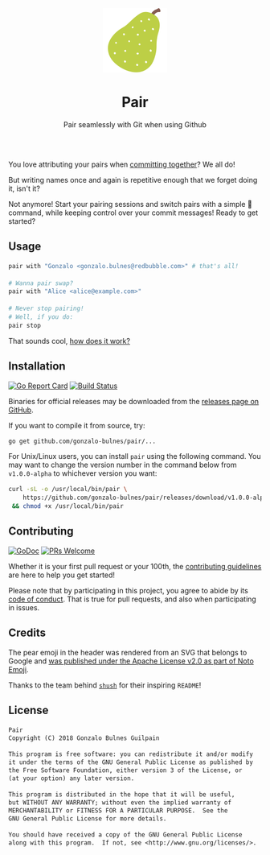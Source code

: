 <p align='center'><img width="128" src='./vendor/noto-emoji-pear.png' alt="A pair emoji"/></p>
 <h1 align='center'>Pair</h1>

<p align="center">Pair seamlessly with Git when using Github</p>

<br /><br />

You love attributing your pairs when [committing together][together]? We all do!

But writing names once and again is repetitive enough that we forget doing it, isn't it?

Not anymore! Start your pairing sessions and switch pairs with a simple 🍐 command, while keeping control over your commit messages! Ready to get started?

  [together]: https://help.github.com/articles/creating-a-commit-with-multiple-authors/

Usage
-----

```bash
pair with "Gonzalo <gonzalo.bulnes@redbubble.com>" # that's all!

# Wanna pair swap?
pair with "Alice <alice@example.com>"

# Never stop pairing!
# Well, if you do:
pair stop
```

That sounds cool, [how does it work?](./doc/README.md)

Installation
------------

[![Go Report Card](https://goreportcard.com/badge/github.com/gonzalo-bulnes/pair)](https://goreportcard.com/report/github.com/gonzalo-bulnes/pair)
[![Build Status](https://travis-ci.org/gonzalo-bulnes/pair.svg?branch=master)](https://travis-ci.org/gonzalo-bulnes/pair)

Binaries for official releases may be downloaded from the [releases page on GitHub](https://github.com/gonzalo-bulnes/pair/releases).

If you want to compile it from source, try:

```bash
go get github.com/gonzalo-bulnes/pair/...
```

For Unix/Linux users, you can install `pair` using the following command. You may want to change the version number in the command below from `v1.0.0-alpha` to whichever version you want:

```bash
curl -sL -o /usr/local/bin/pair \
    https://github.com/gonzalo-bulnes/pair/releases/download/v1.0.0-alpha/pair-linux-amd64 \
 && chmod +x /usr/local/bin/pair
```

Contributing
------------

[![GoDoc](https://godoc.org/github.com/gonzalo-bulnes/pair?status.svg)](https://godoc.org/github.com/gonzalo-bulnes/pair)
[![PRs Welcome](https://img.shields.io/badge/PRs-welcome-e7359e.svg?style=popout)](http://makeapullrequest.com)

Whether it is your first pull request or your 100th, the [contributing guidelines][contributing] are here to help you get started!

Please note that by participating in this project, you agree to abide by its [code of conduct]. That is true for pull requests, and also when participating in issues.

  [contributing]: ./CONTRIBUTING.md
  [code of conduct]: ./CODE_OF_CONDUCT.md


Credits
-------

The pear emoji in the header was rendered from an SVG that belongs to Google and [was published under the Apache License v2.0 as part of Noto Emoji](https://github.com/googlei18n/noto-emoji).

Thanks to the team behind [`shush`][shush] for their inspiring `README`!

  [shush]: https://github.com/realestate-com-au/shush

License
-------

    Pair
    Copyright (C) 2018 Gonzalo Bulnes Guilpain

    This program is free software: you can redistribute it and/or modify
    it under the terms of the GNU General Public License as published by
    the Free Software Foundation, either version 3 of the License, or
    (at your option) any later version.

    This program is distributed in the hope that it will be useful,
    but WITHOUT ANY WARRANTY; without even the implied warranty of
    MERCHANTABILITY or FITNESS FOR A PARTICULAR PURPOSE.  See the
    GNU General Public License for more details.

    You should have received a copy of the GNU General Public License
    along with this program.  If not, see <http://www.gnu.org/licenses/>.
